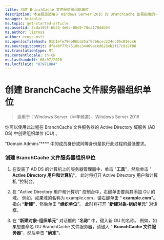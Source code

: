 ```yaml
---
title: 创建 BranchCache 文件服务器组织单位
description: 本主题是适用于 Windows Server 2016 的 BranchCache 部署指南的一部分，它演示了如何在分布式和托管缓存模式下部署 BranchCache，以优化分支机构中的 WAN 带宽使用情况
manager: brianlic
ms.topic: get-started-article
ms.assetid: 2cda192f-6b45-4e6c-88d9-70ca179ddb94
ms.author: lizross
author: eross-msft
ms.openlocfilehash: 01b1efe79eb06ba25af93b6cec224cc05c016cc6
ms.sourcegitcommit: dfa48f77b751dbc34409aced628eb2f17c912f08
ms.translationtype: MT
ms.contentlocale: zh-CN
ms.lasthandoff: 08/07/2020
ms.locfileid: "87971884"
---
```

# <a name="create-the-branchcache-file-servers-organizational-unit"></a>创建 BranchCache 文件服务器组织单位

>适用于：Windows Server（半年频道）、Windows Server 2016

你可以使用此过程在 BranchCache 文件服务器的 Active Directory 域服务 (AD DS) 中创建组织单位 (OU) 。

“Domain Admins”**** 中的成员身份或同等身份是执行此过程的最低要求。

### <a name="to-create-the-branchcache-file-servers-organizational-unit"></a>创建 BranchCache 文件服务器组织单位

1.  在安装了 AD DS 的计算机上的服务器管理器中，单击 "**工具**"，然后单击 " **Active Directory 用户和计算机**"。 此时将打开 Active Directory 用户和计算机 "控制台。

2.  在 "Active Directory 用户和计算机" 控制台中，右键单击要向其添加 OU 的域。 例如，如果域的名称为 example.com，请右键单击 " **example.com**"。 指向 **“新建”**，然后单击 **“组织单位”**。 此时将打开 "**新建对象-组织单元**" 对话框。

3.  在 "**新建对象-组织单元**" 对话框的 "**名称**" 中，键入新 OU 的名称。 例如，如果想要命名 OU BranchCache 文件服务器，请键入 " **BranchCache 文件服务器**"，然后单击 **"确定"**。



